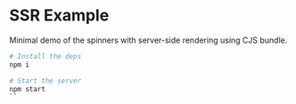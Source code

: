 # SSR Example

Minimal demo of the spinners with server-side rendering using CJS bundle.

```sh
# Install the deps
npm i

# Start the server
npm start
``